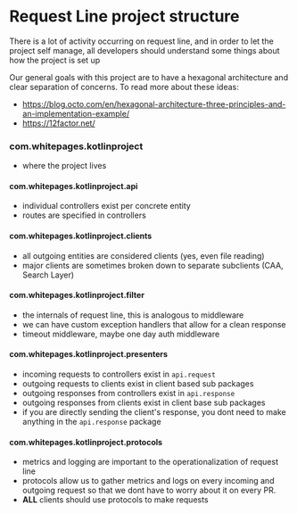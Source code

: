 # Request Line project structure

There is a lot of activity occurring on request line, and in order to
let the project self manage, all developers should understand some things about
how the project is set up

Our general goals with this project are to have a hexagonal architecture 
and clear separation of concerns. To read more about these ideas: 

* https://blog.octo.com/en/hexagonal-architecture-three-principles-and-an-implementation-example/
* https://12factor.net/

### com.whitepages.kotlinproject
* where the project lives

#### com.whitepages.kotlinproject.api
* individual controllers exist per concrete entity
* routes are specified in controllers

#### com.whitepages.kotlinproject.clients
* all outgoing entities are considered clients (yes, even file reading)
* major clients are sometimes broken down to separate subclients (CAA,
 Search Layer) 

#### com.whitepages.kotlinproject.filter
* the internals of request line, this is analogous to middleware
* we can have custom exception handlers that allow for a clean response
* timeout middleware, maybe one day auth middleware

#### com.whitepages.kotlinproject.presenters
* incoming requests to controllers exist in `api.request`
* outgoing requests to clients exist in client based sub packages
* outgoing responses from controllers exist in `api.response`
* outgoing responses from clients exist in client base sub packages
* if you are directly sending the client's response, you dont need to
 make anything in the `api.response` package

#### com.whitepages.kotlinproject.protocols
* metrics and logging are important to the operationalization of request line
* protocols allow us to gather metrics and logs on every incoming and outgoing 
 request so that we dont have to worry about it on every PR.
* __ALL__ clients should use protocols to make requests
